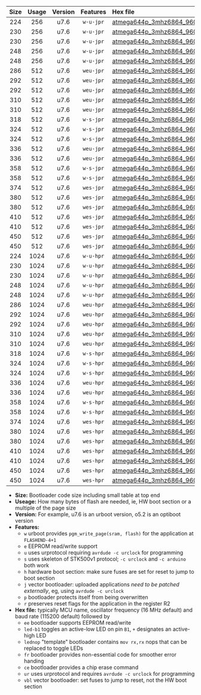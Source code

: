 |Size|Usage|Version|Features|Hex file|
|:-:|:-:|:-:|:-:|:--|
|224|256|u7.6|`w-u-jpr`|[atmega644p_3mhz6864_9600bps_ur_vbl.hex](https://raw.githubusercontent.com/stefanrueger/urboot/main//atmega644p_3mhz6864_9600bps_ur_vbl.hex)|
|230|256|u7.6|`w-u-jpr`|[atmega644p_3mhz6864_9600bps_led+b0_ur_vbl.hex](https://raw.githubusercontent.com/stefanrueger/urboot/main//atmega644p_3mhz6864_9600bps_led+b0_ur_vbl.hex)|
|230|256|u7.6|`w-u-jpr`|[atmega644p_3mhz6864_9600bps_lednop_ur_vbl.hex](https://raw.githubusercontent.com/stefanrueger/urboot/main//atmega644p_3mhz6864_9600bps_lednop_ur_vbl.hex)|
|248|256|u7.6|`w-u-jpr`|[atmega644p_3mhz6864_9600bps_led+b0_fr_ur_vbl.hex](https://raw.githubusercontent.com/stefanrueger/urboot/main//atmega644p_3mhz6864_9600bps_led+b0_fr_ur_vbl.hex)|
|248|256|u7.6|`w-u-jpr`|[atmega644p_3mhz6864_9600bps_lednop_fr_ur_vbl.hex](https://raw.githubusercontent.com/stefanrueger/urboot/main//atmega644p_3mhz6864_9600bps_lednop_fr_ur_vbl.hex)|
|286|512|u7.6|`weu-jpr`|[atmega644p_3mhz6864_9600bps_ee_ur_vbl.hex](https://raw.githubusercontent.com/stefanrueger/urboot/main//atmega644p_3mhz6864_9600bps_ee_ur_vbl.hex)|
|292|512|u7.6|`weu-jpr`|[atmega644p_3mhz6864_9600bps_ee_led+b0_ur_vbl.hex](https://raw.githubusercontent.com/stefanrueger/urboot/main//atmega644p_3mhz6864_9600bps_ee_led+b0_ur_vbl.hex)|
|292|512|u7.6|`weu-jpr`|[atmega644p_3mhz6864_9600bps_ee_lednop_ur_vbl.hex](https://raw.githubusercontent.com/stefanrueger/urboot/main//atmega644p_3mhz6864_9600bps_ee_lednop_ur_vbl.hex)|
|310|512|u7.6|`weu-jpr`|[atmega644p_3mhz6864_9600bps_ee_led+b0_fr_ur_vbl.hex](https://raw.githubusercontent.com/stefanrueger/urboot/main//atmega644p_3mhz6864_9600bps_ee_led+b0_fr_ur_vbl.hex)|
|310|512|u7.6|`weu-jpr`|[atmega644p_3mhz6864_9600bps_ee_lednop_fr_ur_vbl.hex](https://raw.githubusercontent.com/stefanrueger/urboot/main//atmega644p_3mhz6864_9600bps_ee_lednop_fr_ur_vbl.hex)|
|318|512|u7.6|`w-s-jpr`|[atmega644p_3mhz6864_9600bps_vbl.hex](https://raw.githubusercontent.com/stefanrueger/urboot/main//atmega644p_3mhz6864_9600bps_vbl.hex)|
|324|512|u7.6|`w-s-jpr`|[atmega644p_3mhz6864_9600bps_led+b0_vbl.hex](https://raw.githubusercontent.com/stefanrueger/urboot/main//atmega644p_3mhz6864_9600bps_led+b0_vbl.hex)|
|324|512|u7.6|`w-s-jpr`|[atmega644p_3mhz6864_9600bps_lednop_vbl.hex](https://raw.githubusercontent.com/stefanrueger/urboot/main//atmega644p_3mhz6864_9600bps_lednop_vbl.hex)|
|336|512|u7.6|`weu-jpr`|[atmega644p_3mhz6864_9600bps_ee_led+b0_fr_ce_ur_vbl.hex](https://raw.githubusercontent.com/stefanrueger/urboot/main//atmega644p_3mhz6864_9600bps_ee_led+b0_fr_ce_ur_vbl.hex)|
|336|512|u7.6|`weu-jpr`|[atmega644p_3mhz6864_9600bps_ee_lednop_fr_ce_ur_vbl.hex](https://raw.githubusercontent.com/stefanrueger/urboot/main//atmega644p_3mhz6864_9600bps_ee_lednop_fr_ce_ur_vbl.hex)|
|358|512|u7.6|`w-s-jpr`|[atmega644p_3mhz6864_9600bps_led+b0_fr_vbl.hex](https://raw.githubusercontent.com/stefanrueger/urboot/main//atmega644p_3mhz6864_9600bps_led+b0_fr_vbl.hex)|
|358|512|u7.6|`w-s-jpr`|[atmega644p_3mhz6864_9600bps_lednop_fr_vbl.hex](https://raw.githubusercontent.com/stefanrueger/urboot/main//atmega644p_3mhz6864_9600bps_lednop_fr_vbl.hex)|
|374|512|u7.6|`wes-jpr`|[atmega644p_3mhz6864_9600bps_ee_vbl.hex](https://raw.githubusercontent.com/stefanrueger/urboot/main//atmega644p_3mhz6864_9600bps_ee_vbl.hex)|
|380|512|u7.6|`wes-jpr`|[atmega644p_3mhz6864_9600bps_ee_led+b0_vbl.hex](https://raw.githubusercontent.com/stefanrueger/urboot/main//atmega644p_3mhz6864_9600bps_ee_led+b0_vbl.hex)|
|380|512|u7.6|`wes-jpr`|[atmega644p_3mhz6864_9600bps_ee_lednop_vbl.hex](https://raw.githubusercontent.com/stefanrueger/urboot/main//atmega644p_3mhz6864_9600bps_ee_lednop_vbl.hex)|
|410|512|u7.6|`wes-jpr`|[atmega644p_3mhz6864_9600bps_ee_led+b0_fr_vbl.hex](https://raw.githubusercontent.com/stefanrueger/urboot/main//atmega644p_3mhz6864_9600bps_ee_led+b0_fr_vbl.hex)|
|410|512|u7.6|`wes-jpr`|[atmega644p_3mhz6864_9600bps_ee_lednop_fr_vbl.hex](https://raw.githubusercontent.com/stefanrueger/urboot/main//atmega644p_3mhz6864_9600bps_ee_lednop_fr_vbl.hex)|
|450|512|u7.6|`wes-jpr`|[atmega644p_3mhz6864_9600bps_ee_led+b0_fr_ce_vbl.hex](https://raw.githubusercontent.com/stefanrueger/urboot/main//atmega644p_3mhz6864_9600bps_ee_led+b0_fr_ce_vbl.hex)|
|450|512|u7.6|`wes-jpr`|[atmega644p_3mhz6864_9600bps_ee_lednop_fr_ce_vbl.hex](https://raw.githubusercontent.com/stefanrueger/urboot/main//atmega644p_3mhz6864_9600bps_ee_lednop_fr_ce_vbl.hex)|
|224|1024|u7.6|`w-u-hpr`|[atmega644p_3mhz6864_9600bps_ur.hex](https://raw.githubusercontent.com/stefanrueger/urboot/main//atmega644p_3mhz6864_9600bps_ur.hex)|
|230|1024|u7.6|`w-u-hpr`|[atmega644p_3mhz6864_9600bps_led+b0_ur.hex](https://raw.githubusercontent.com/stefanrueger/urboot/main//atmega644p_3mhz6864_9600bps_led+b0_ur.hex)|
|230|1024|u7.6|`w-u-hpr`|[atmega644p_3mhz6864_9600bps_lednop_ur.hex](https://raw.githubusercontent.com/stefanrueger/urboot/main//atmega644p_3mhz6864_9600bps_lednop_ur.hex)|
|248|1024|u7.6|`w-u-hpr`|[atmega644p_3mhz6864_9600bps_led+b0_fr_ur.hex](https://raw.githubusercontent.com/stefanrueger/urboot/main//atmega644p_3mhz6864_9600bps_led+b0_fr_ur.hex)|
|248|1024|u7.6|`w-u-hpr`|[atmega644p_3mhz6864_9600bps_lednop_fr_ur.hex](https://raw.githubusercontent.com/stefanrueger/urboot/main//atmega644p_3mhz6864_9600bps_lednop_fr_ur.hex)|
|286|1024|u7.6|`weu-hpr`|[atmega644p_3mhz6864_9600bps_ee_ur.hex](https://raw.githubusercontent.com/stefanrueger/urboot/main//atmega644p_3mhz6864_9600bps_ee_ur.hex)|
|292|1024|u7.6|`weu-hpr`|[atmega644p_3mhz6864_9600bps_ee_led+b0_ur.hex](https://raw.githubusercontent.com/stefanrueger/urboot/main//atmega644p_3mhz6864_9600bps_ee_led+b0_ur.hex)|
|292|1024|u7.6|`weu-hpr`|[atmega644p_3mhz6864_9600bps_ee_lednop_ur.hex](https://raw.githubusercontent.com/stefanrueger/urboot/main//atmega644p_3mhz6864_9600bps_ee_lednop_ur.hex)|
|310|1024|u7.6|`weu-hpr`|[atmega644p_3mhz6864_9600bps_ee_led+b0_fr_ur.hex](https://raw.githubusercontent.com/stefanrueger/urboot/main//atmega644p_3mhz6864_9600bps_ee_led+b0_fr_ur.hex)|
|310|1024|u7.6|`weu-hpr`|[atmega644p_3mhz6864_9600bps_ee_lednop_fr_ur.hex](https://raw.githubusercontent.com/stefanrueger/urboot/main//atmega644p_3mhz6864_9600bps_ee_lednop_fr_ur.hex)|
|318|1024|u7.6|`w-s-hpr`|[atmega644p_3mhz6864_9600bps.hex](https://raw.githubusercontent.com/stefanrueger/urboot/main//atmega644p_3mhz6864_9600bps.hex)|
|324|1024|u7.6|`w-s-hpr`|[atmega644p_3mhz6864_9600bps_led+b0.hex](https://raw.githubusercontent.com/stefanrueger/urboot/main//atmega644p_3mhz6864_9600bps_led+b0.hex)|
|324|1024|u7.6|`w-s-hpr`|[atmega644p_3mhz6864_9600bps_lednop.hex](https://raw.githubusercontent.com/stefanrueger/urboot/main//atmega644p_3mhz6864_9600bps_lednop.hex)|
|336|1024|u7.6|`weu-hpr`|[atmega644p_3mhz6864_9600bps_ee_led+b0_fr_ce_ur.hex](https://raw.githubusercontent.com/stefanrueger/urboot/main//atmega644p_3mhz6864_9600bps_ee_led+b0_fr_ce_ur.hex)|
|336|1024|u7.6|`weu-hpr`|[atmega644p_3mhz6864_9600bps_ee_lednop_fr_ce_ur.hex](https://raw.githubusercontent.com/stefanrueger/urboot/main//atmega644p_3mhz6864_9600bps_ee_lednop_fr_ce_ur.hex)|
|358|1024|u7.6|`w-s-hpr`|[atmega644p_3mhz6864_9600bps_led+b0_fr.hex](https://raw.githubusercontent.com/stefanrueger/urboot/main//atmega644p_3mhz6864_9600bps_led+b0_fr.hex)|
|358|1024|u7.6|`w-s-hpr`|[atmega644p_3mhz6864_9600bps_lednop_fr.hex](https://raw.githubusercontent.com/stefanrueger/urboot/main//atmega644p_3mhz6864_9600bps_lednop_fr.hex)|
|374|1024|u7.6|`wes-hpr`|[atmega644p_3mhz6864_9600bps_ee.hex](https://raw.githubusercontent.com/stefanrueger/urboot/main//atmega644p_3mhz6864_9600bps_ee.hex)|
|380|1024|u7.6|`wes-hpr`|[atmega644p_3mhz6864_9600bps_ee_led+b0.hex](https://raw.githubusercontent.com/stefanrueger/urboot/main//atmega644p_3mhz6864_9600bps_ee_led+b0.hex)|
|380|1024|u7.6|`wes-hpr`|[atmega644p_3mhz6864_9600bps_ee_lednop.hex](https://raw.githubusercontent.com/stefanrueger/urboot/main//atmega644p_3mhz6864_9600bps_ee_lednop.hex)|
|410|1024|u7.6|`wes-hpr`|[atmega644p_3mhz6864_9600bps_ee_led+b0_fr.hex](https://raw.githubusercontent.com/stefanrueger/urboot/main//atmega644p_3mhz6864_9600bps_ee_led+b0_fr.hex)|
|410|1024|u7.6|`wes-hpr`|[atmega644p_3mhz6864_9600bps_ee_lednop_fr.hex](https://raw.githubusercontent.com/stefanrueger/urboot/main//atmega644p_3mhz6864_9600bps_ee_lednop_fr.hex)|
|450|1024|u7.6|`wes-hpr`|[atmega644p_3mhz6864_9600bps_ee_led+b0_fr_ce.hex](https://raw.githubusercontent.com/stefanrueger/urboot/main//atmega644p_3mhz6864_9600bps_ee_led+b0_fr_ce.hex)|
|450|1024|u7.6|`wes-hpr`|[atmega644p_3mhz6864_9600bps_ee_lednop_fr_ce.hex](https://raw.githubusercontent.com/stefanrueger/urboot/main//atmega644p_3mhz6864_9600bps_ee_lednop_fr_ce.hex)|

- **Size:** Bootloader code size including small table at top end
- **Useage:** How many bytes of flash are needed, ie, HW boot section or a multiple of the page size
- **Version:** For example, u7.6 is an urboot version, o5.2 is an optiboot version
- **Features:**
  + `w` urboot provides `pgm_write_page(sram, flash)` for the application at `FLASHEND-4+1`
  + `e` EEPROM read/write support
  + `u` uses urprotocol requiring `avrdude -c urclock` for programming
  + `s` uses skeleton of STK500v1 protocol; `-c urclock` and `-c arduino` both work
  + `h` hardware boot section: make sure fuses are set for reset to jump to boot section
  + `j` vector bootloader: uploaded applications *need to be patched externally*, eg, using `avrdude -c urclock`
  + `p` bootloader protects itself from being overwritten
  + `r` preserves reset flags for the application in the register R2
- **Hex file:** typically MCU name, oscillator frequency (16 MHz default) and baud rate (115200 default) followed by
  + `ee` bootloader supports EEPROM read/write
  + `led-b1` toggles an active-low LED on pin `B1`, `+` designates an active-high LED
  + `lednop` "template" bootloader contains `mov rx,rx` nops that can be replaced to toggle LEDs
  + `fr` bootloader provides non-essential code for smoother error handing
  + `ce` bootloader provides a chip erase command
  + `ur` uses urprotocol and requires `avrdude -c urclock` for programming
  + `vbl` vector bootloader: set fuses to jump to reset, not the HW boot section
